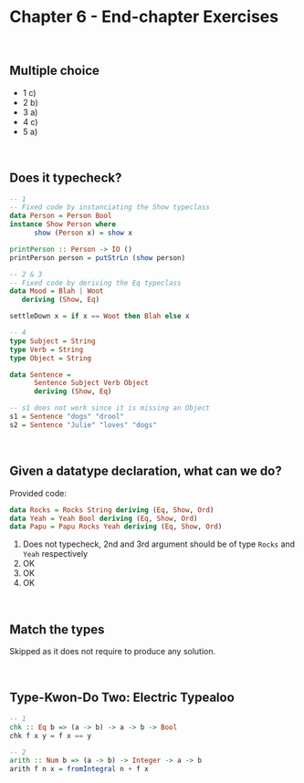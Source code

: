 # Chapter 6 - End-chapter Exercises
</br>

## Multiple choice
- 1 c)
- 2 b)
- 3 a)
- 4 c)
- 5 a)

<br/>

## Does it typecheck?

```haskell
-- 1
-- Fixed code by instanciating the Show typeclass
data Person = Person Bool
instance Show Person where
      show (Person x) = show x

printPerson :: Person -> IO ()
printPerson person = putStrLn (show person)

-- 2 & 3
-- Fixed code by deriving the Eq typeclass
data Mood = Blah | Woot 
   deriving (Show, Eq)

settleDown x = if x == Woot then Blah else x

-- 4
type Subject = String
type Verb = String
type Object = String

data Sentence = 
      Sentence Subject Verb Object
      deriving (Show, Eq)

-- s1 does not work since it is missing an Object
s1 = Sentence "dogs" "drool"
s2 = Sentence "Julie" "loves" "dogs"
```

<br/>

## Given a datatype declaration, what can we do?

Provided code:

```haskell
data Rocks = Rocks String deriving (Eq, Show, Ord)
data Yeah = Yeah Bool deriving (Eq, Show, Ord)
data Papu = Papu Rocks Yeah deriving (Eq, Show, Ord)
```

1. Does not typecheck, 2nd and 3rd argument should be of type `Rocks` and `Yeah` respectively
2. OK
3. OK
4. OK

<br/>

## Match the types
Skipped as it does not require to produce any solution.

<br/>

## Type-Kwon-Do Two: Electric Typealoo
```haskell
-- 1
chk :: Eq b => (a -> b) -> a -> b -> Bool
chk f x y = f x == y

-- 2
arith :: Num b => (a -> b) -> Integer -> a -> b
arith f n x = fromIntegral n + f x
```